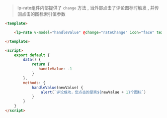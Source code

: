 >lp-rate组件内部提供了 `change` 方法 , 当外部点击了评论图标时触发 , 并传回点击的图标索引值参数

```html
<template>

    <lp-rate v-model="handleValue" @change="rateChange" icon="face" textType="grade"/>

</template>

<script>
    export default {
        data() {
            return {
               handleValue: -1
            }
        },
        methods: {
            handleValue(newValue) {
                alert(`评论成功，您点击的是第${newValue + 1}个图标`)
            }
        }
    }
</script>
```